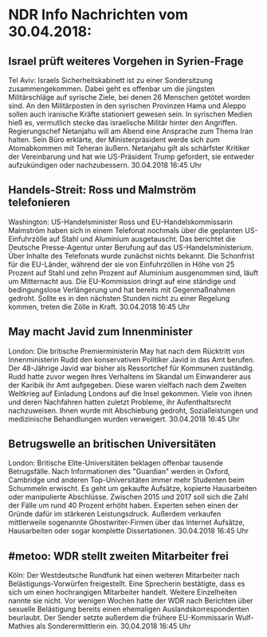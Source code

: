 # NDR Info Nachrichten vom 30.04.2018:


## Israel prüft weiteres Vorgehen in Syrien-Frage
Tel Aviv: Israels Sicherheitskabinett ist zu einer Sondersitzung zusammengekommen. Dabei geht es offenbar um die jüngsten Militärschläge auf syrische Ziele, bei denen 26 Menschen getötet worden sind. An den Militärposten in den syrischen Provinzen Hama und Aleppo sollen auch iranische Kräfte stationiert gewesen sein. In syrischen Medien hieß es, vermutlich stecke das israelische Militär hinter den Angriffen. Regierungschef Netanjahu will am Abend eine Ansprache zum Thema Iran halten. Sein Büro erklärte, der Ministerpräsident werde sich zum Atomabkommen mit Teheran äußern. Netanjahu gilt als schärfster Kritiker der Vereinbarung und hat wie US-Präsident Trump gefordert, sie entweder aufzukündigen oder nachzubessern. 30.04.2018 16:45 Uhr 

## Handels-Streit: Ross und Malmström telefonieren
Washington: US-Handelsminister Ross und EU-Handelskommissarin Malmström haben sich in einem Telefonat nochmals über die geplanten US-Einfuhrzölle auf Stahl und Aluminium ausgetauscht. Das berichtet die Deutsche Presse-Agentur unter Berufung auf das US-Handelsministerium. Über Inhalte des Telefonats wurde zunächst nichts bekannt. Die Schonfrist für die EU-Länder, während der sie von Einfuhrzöllen in Höhe von 25 Prozent auf Stahl und zehn Prozent auf Aluminium ausgenommen sind, läuft um Mitternacht aus. Die EU-Kommission dringt auf eine ständige und bedingungslose Verlängerung und hat bereits mit Gegenmaßnahmen gedroht. Sollte es in den nächsten Stunden nicht zu einer Regelung kommen, treten die Zölle in Kraft. 30.04.2018 16:45 Uhr 

## May macht Javid zum Innenminister
London:	 		Die britische Premierministerin May hat nach dem Rücktritt von Innenministerin Rudd den konservativen Politiker Javid in das Amt berufen. Der 48-Jährige Javid war bisher als Ressortchef für Kommunen zuständig. Rudd hatte zuvor wegen ihres Verhaltens im Skandal um Einwanderer aus der Karibik ihr Amt aufgegeben. Diese waren vielfach nach dem Zweiten Weltkrieg auf Einladung Londons auf die Insel gekommen. Viele von ihnen und deren Nachfahren hatten zuletzt Probleme, ihr Aufenthaltsrecht nachzuweisen. Ihnen wurde mit Abschiebung gedroht, Sozialleistungen und medizinische Behandlungen wurden verweigert. 30.04.2018 16:45 Uhr 

## Betrugswelle an britischen Universitäten
London: Britische Elite-Universitäten beklagen offenbar tausende Betrugsfälle. Nach Informationen des "Guardian" werden in Oxford, Cambridge und anderen Top-Universitäten immer mehr Studenten beim Schummeln erwischt. Es geht um gekaufte Aufsätze, kopierte Hausarbeiten oder manipulierte Abschlüsse. Zwischen 2015 und 2017 soll sich die Zahl der Fälle um rund 40 Prozent erhöht haben. Experten sehen einen der Gründe dafür im stärkeren Leistungsdruck. Außerdem verkaufen mittlerweile sogenannte Ghostwriter-Firmen über das Internet Aufsätze, Hausarbeiten oder sogar komplette Dissertationen. 30.04.2018 16:45 Uhr 

## #metoo: WDR stellt zweiten Mitarbeiter frei
Köln: Der Westdeutsche Rundfunk hat einen weiteren Mitarbeiter nach Belästigungs-Vorwürfen freigestellt. Eine Sprecherin bestätigte, dass es sich um einen hochrangigen Mitarbeiter handelt. Weitere Einzelheiten nannte sie nicht. Vor wenigen Wochen hatte der WDR nach Berichten über sexuelle Belästigung bereits einen ehemaligen Auslandskorrespondenten beurlaubt. Der Sender setzte außerdem die frühere EU-Kommissarin Wulf-Mathies als Sonderermittlerin ein. 30.04.2018 16:45 Uhr 
